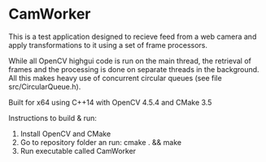 # CamWorker

This is a test application designed to recieve feed from a web camera and apply transformations to it using a set of frame processors.

While all OpenCV highgui code is run on the main thread, the retrieval of frames and the processing is done on separate threads in the background.
All this makes heavy use of concurrent circular queues (see file src/CircularQueue.h).

Built for x64 using C++14 with OpenCV 4.5.4 and CMake 3.5

Instructions to build & run:
1) Install OpenCV and CMake
2) Go to repository folder an run: cmake . && make
3) Run executable called CamWorker
